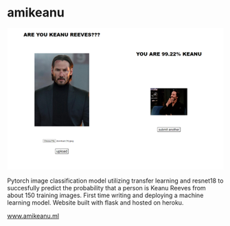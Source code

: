 # amikeanu

![it works i swear](https://raw.githubusercontent.com/NolanGC/amikeanu/master/preview.png)

Pytorch image classification model utilizing transfer learning and resnet18 to succesfully predict the probability that a person is Keanu Reeves from about 150 training images. First time writing and deploying a machine learning model. Website built with flask and hosted on heroku. 

www.amikeanu.ml
